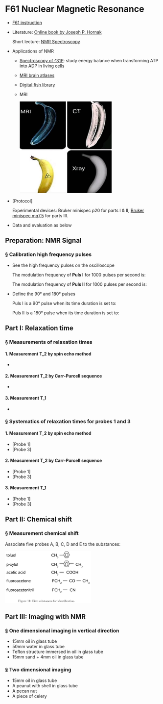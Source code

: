 # F61 Nuclear Magnetic Resonance

- [F61 instruction](https://www.physi.uni-heidelberg.de/Einrichtungen/FP/anleitungen/F61.pdf)

- Literature: [Online book by Joseph P. Hornak](http://www.cis.rit.edu/htbooks/nmr/)

  Short lecture: [NMR Spectroscopy](https://www.youtube.com/watch?v=SBir5wUS3Bo&t=150s)

- Applications of NMR

  - [Spectroscopy of ^31P](http://www.nmr.uni-duesseldorf.de/main/menergie.html): study energy balance when transforming ATP into ADP in living cells
  - [MRI brain atlases](https://www.uantwerpen.be/en/research-groups/bio-imaging-lab/research/mri-atlases/)
  - [Digital fish library](http://www.digitalfishlibrary.org/)
  - MRI
    
    <img src="https://github.com/anananlyjlyj/physics-FP-Uni-HD/blob/master/F61%20Nuclear%20Magnetic%20Resonance/Banana.jpg" width="300" height="300">

- [Protocol]

  Experimental devices: Bruker minispec p20 for parts I & II, [Bruker minispec mq7.5](https://www.bruker.com/products/mr/td-nmr/minispec-mq-series/mq75-large-seed-analyzer/overview.html) for parts III.

- Data and evaluation as below

## Preparation: NMR Signal

### § Calibration high frequency pulses

* See the high frequency pulses on the oscilloscope

  The modulation frequency of **Puls I** for 1000 pulses per second is: 

  The modulation frequency of **Puls II** for 1000 pulses per second is: 

- Define the 90° and 180° pulses

  Puls I is a 90° pulse when its time duration is set to:

  Puls II is a 180° pulse when its time duration is set to:

## Part I: Relaxation time

### § Measurements of relaxation times

#### 1. Measurement T_2 by spin echo method

- 

#### 2. Measurement T_2 by Carr-Purcell sequence

- 

#### 3. Measurement T_1

* 

### § Systematics of relaxation times for probes 1 and 3

#### 1. Measurement T_2 by spin echo method

- [Probe 1]
- [Probe 3]

#### 2. Measurement T_2 by Carr-Purcell sequence

- [Probe 1]
- [Probe 3]

#### 3. Measurement T_1

- [Probe 1]
- [Probe 3]

## Part II: Chemical shift

### § Measurement chemical shift

Associate five probes A, B, C, D and E to the substances:

<img src="https://github.com/anananlyjlyj/physics-FP-Uni-HD/blob/master/F61%20Nuclear%20Magnetic%20Resonance/substances.png" width="280" height="170">

## Part III: Imaging with NMR

### § One dimensional imaging in vertical direction

* 15mm oil in glass tube
* 50mm water in glass tube
* Teflon structure immersed in oil in glass tube
* 15mm sand + 4mm oil in glass tube

### § Two dimensional imaging

* 15mm oil in glass tube
* A peanut with shell in glass tube
* A pecan nut
* A piece of celery

